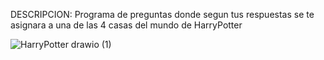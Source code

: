 DESCRIPCION:
  Programa de preguntas donde segun tus respuestas se te asignara a una de las 4 casas del mundo de HarryPotter
      
  ![HarryPotter drawio (1)](https://github.com/JhonDairoC/HarryPotter/assets/101678630/2b77e3ac-c3e1-4a9d-882b-e5f843c0ab67)

